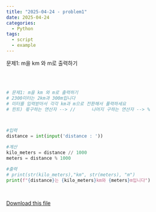 ```yaml
---
title: "2025-04-24 - problem1"
date: 2025-04-24
categories:
  - Python
tags:
  - script
  - example
---
```


문제1: m을 km 와 m로 출력하기

<div style="white-space: pre-wrap; word-break: break-word;">

```python
# 문제1: m을 km 와 m로 출력하기 
# 2300미터는 2km과 300m입니다 
# 미터를 입력받아서 각각 km과 m으로 전환해서 풀력하세요 
# 힌트) 몫구하는 연산자 --> //      나머지 구하는 연산자 --> %



#입력
distance = int(input('distance : '))

#계산
kilo_meters = distance // 1000
meters = distance % 1000

#출력 
# print(str(kilo_meters),"km", str(meters), "m")
print(f"{distance}는 {kilo_meters}km와 {meters}m입니다")
```

</div>

[Download this file](/assets/files/문제1.py)
